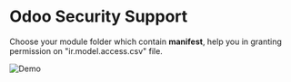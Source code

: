 # Odoo Security Support
Choose your module folder which contain __manifest__, help you in granting permission on "ir.model.access.csv" file.

![Demo](https://i.imgur.com/H1Z7Iu5.gif)
